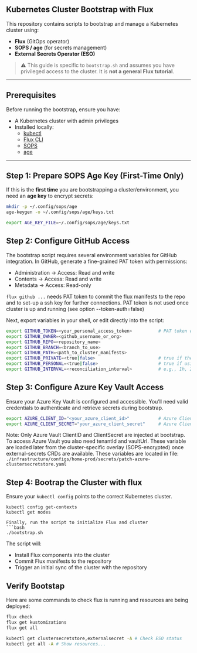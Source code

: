 ## Kubernetes Cluster Bootstrap with Flux

This repository contains scripts to bootstrap and manage a Kubernetes cluster using:

- **Flux** (GitOps operator)
- **SOPS / age** (for secrets management)
- **External Secrets Operator (ESO)**

> ⚠️ This guide is specific to `bootstrap.sh` and assumes you have privileged access to the cluster. It is **not a general Flux tutorial**.

---

## Prerequisites

Before running the bootstrap, ensure you have:

- A Kubernetes cluster with admin privileges  
- Installed locally:
  - [kubectl](https://kubernetes.io/docs/tasks/tools/)
  - [Flux CLI](https://fluxcd.io/flux/installation/)
  - [SOPS](https://github.com/getsops/sops)
  - [age](https://github.com/FiloSottile/age)

---

## Step 1: Prepare SOPS Age Key (First-Time Only)

If this is the **first time** you are bootstrapping a cluster/environment, you need an **age key** to encrypt secrets:

```bash
mkdir -p ~/.config/sops/age
age-keygen -o ~/.config/sops/age/keys.txt

export AGE_KEY_FILE=~/.config/sops/age/keys.txt
```

## Step 2: Configure GitHub Access
The bootstrap script requires several environment variables for GitHub integration. In GitHub, generate a fine-grained PAT token with permissions:

- Administration -> Access: Read and write
- Contents -> Access: Read and write
- Metadata -> Access: Read-only

`flux github ...` needs PAT token to commit the flux manifests to the repo and to set-up a ssh key for further connections. PAT token is not used once cluster is up and running (see option --token-auth=false) 

Next, export variables in your shell, or edit directly into the script:

```bash 
export GITHUB_TOKEN=<your_personal_access_token>          # PAT token with repo permissions
export GITHUB_OWNER=<github_username_or_org>
export GITHUB_REPO=<repository_name>
export GITHUB_BRANCH=<branch_to_use>
export GITHUB_PATH=<path_to_cluster_manifests>
export GITHUB_PRIVATE=<true|false>                        # true if the repo is private
export GITHUB_PERSONAL=<true|false>                       # true if using a personal repo
export GITHUB_INTERVAL=<reconciliation_interval>          # e.g., 1h, 24h
```

## Step 3: Configure Azure Key Vault Access
Ensure your Azure Key Vault is configured and accessible. You’ll need valid credentials to authenticate and retrieve secrets during bootstrap.
```bash
export AZURE_CLIENT_ID="<your_azure_client_id>"           # Azure Client ID for Key Vault access
export AZURE_CLIENT_SECRET="your_azure_client_secret"     # Azure Client Secret for Key Vault access
```

Note: Only Azure Vault ClientID and ClientSecret are injected at bootstrap. To access Azure Vault you also need 
tenantId and vaultUrl. These variable are loaded later from the cluster-specific overlay (SOPS-encrypted) once external-secrets CRDs are available. These variables are located in file:
`./infrastructure/configs/home-prod/secrets/patch-azure-clustersecretstore.yaml`

## Step 4: Bootrap the Cluster with flux
Ensure your `kubectl config`  points to the correct Kubernetes cluster.
```
kubectl config get-contexts
kubectl get nodes

Finally, run the script to initialize Flux and cluster
```bash
./bootstrap.sh
```
The script will:
- Install Flux components into the cluster
- Commit Flux manifests to the repository
- Trigger an initial sync of the cluster with the repository

## Verify Bootstap

Here are some commands to check flux is running and resources are being deployed:
```bash
flux check
flux get kustomizations
flux get all

kubectl get clustersecretstore,externalsecret -A # Check ESO status
kubectl get all -A # Show resources...
